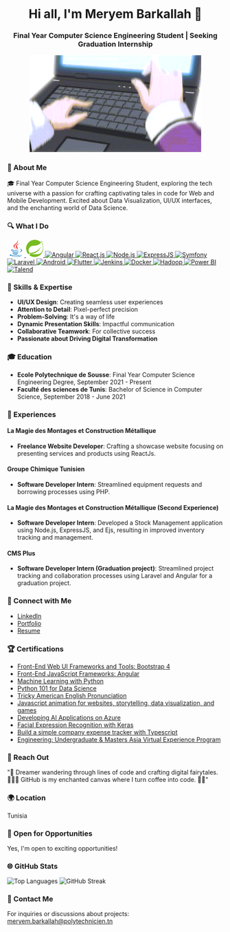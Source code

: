 <h1 align="center">Hi all, I'm Meryem Barkallah 👋</h1>
<h3 align="center">Final Year Computer Science Engineering Student | Seeking Graduation Internship</h3>
<div align="center"> <img src="giphy.gif"> </div>

### 🌟 About Me
🎓 Final Year Computer Science Engineering Student, exploring the tech universe with a passion for crafting captivating tales in code for Web and Mobile Development. Excited about Data Visualization, UI/UX interfaces, and the enchanting world of Data Science.

### 🔍 What I Do
<p align="left">
  <a href="https://raw.githubusercontent.com/devicons/devicon/master/icons/java/java-original.svg" target="_blank" rel="noreferrer"> <img src="https://raw.githubusercontent.com/devicons/devicon/master/icons/java/java-original.svg" alt="Java Swing" width="40" height="40"/> </a>
  <a href="https://raw.githubusercontent.com/devicons/devicon/master/icons/spring/spring-original.svg" target="_blank" rel="noreferrer"> <img src="https://raw.githubusercontent.com/devicons/devicon/master/icons/spring/spring-original.svg" alt="Spring Boot" width="40" height="40"/> </a>
  <a href="https://angular.io/" target="_blank" rel="noreferrer"> <img src="https://angular.io/assets/images/logos/angular/angular.svg" alt="Angular" width="40" height="40"/> </a>
  <a href="https://reactjs.org/" target="_blank" rel="noreferrer"> <img src="https://www.vectorlogo.zone/logos/reactjs/reactjs-icon.svg" alt="React.js" width="40" height="40"/> </a>
  <a href="https://nodejs.org/" target="_blank" rel="noreferrer"> <img src="https://www.vectorlogo.zone/logos/nodejs/nodejs-icon.svg" alt="Node.js" width="40" height="40"/> </a>
  <a href="https://expressjs.com/" target="_blank" rel="noreferrer"> <img src="https://www.vectorlogo.zone/logos/expressjs/expressjs-icon.svg" alt="ExpressJS" width="40" height="40"/> </a>
  <a href="https://symfony.com/" target="_blank" rel="noreferrer"> <img src="https://www.vectorlogo.zone/logos/symfony/symfony-icon.svg" alt="Symfony" width="40" height="40"/> </a>
  <a href="https://laravel.com/" target="_blank" rel="noreferrer"> <img src="https://www.vectorlogo.zone/logos/laravel/laravel-icon.svg" alt="Laravel" width="40" height="40"/> </a>
  <a href="https://developer.android.com/" target="_blank" rel="noreferrer"> <img src="https://www.vectorlogo.zone/logos/android/android-icon.svg" alt="Android" width="40" height="40"/> </a>
  <a href="https://flutter.dev/" target="_blank" rel="noreferrer"> <img src="https://www.vectorlogo.zone/logos/flutterio/flutterio-icon.svg" alt="Flutter" width="40" height="40"/> </a>
  <a href="https://jenkins.io/" target="_blank" rel="noreferrer"> <img src="https://www.vectorlogo.zone/logos/jenkins/jenkins-icon.svg" alt="Jenkins" width="40" height="40"/> </a>
  <a href="https://www.docker.com/" target="_blank" rel="noreferrer"> <img src="https://www.vectorlogo.zone/logos/docker/docker-icon.svg" alt="Docker" width="40" height="40"/> </a>
  <a href="https://hadoop.apache.org/" target="_blank" rel="noreferrer"> <img src="https://www.vectorlogo.zone/logos/apache_hadoop/apache_hadoop-icon.svg" alt="Hadoop" width="40" height="40"/> </a>
  <a href="https://powerbi.microsoft.com/" target="_blank" rel="noreferrer"> <img src="https://www.vectorlogo.zone/logos/microsoft_powerbi/microsoft_powerbi-icon.svg" alt="Power BI" width="40" height="40"/> </a>
  <a href="https://www.talend.com/" target="_blank" rel="noreferrer"> <img src="https://www.vectorlogo.zone/logos/talend/talend-icon.svg" alt="Talend" width="40" height="40"/> </a>
  <!-- Add other icons for any additional technologies -->
</p>


### 🎨 Skills & Expertise
- **UI/UX Design**: Creating seamless user experiences
- **Attention to Detail**: Pixel-perfect precision
- **Problem-Solving**: It's a way of life
- **Dynamic Presentation Skills**: Impactful communication
- **Collaborative Teamwork**: For collective success
- **Passionate about Driving Digital Transformation**

### 🎓 Education
- **Ecole Polytechnique de Sousse**: Final Year Computer Science Engineering Degree, September 2021 - Present
- **Faculté des sciences de Tunis**: Bachelor of Science in Computer Science, September 2018 - June 2021

### 💼 Experiences
#### La Magie des Montages et Construction Métallique
- **Freelance Website Developer**: Crafting a showcase website focusing on presenting services and products using ReactJs.

#### Groupe Chimique Tunisien
- **Software Developer Intern**: Streamlined equipment requests and borrowing processes using PHP.

#### La Magie des Montages et Construction Métallique (Second Experience)
- **Software Developer Intern**: Developed a Stock Management application using Node.js, ExpressJS, and Ejs, resulting in improved inventory tracking and management.
  
#### CMS Plus
- **Software Developer Intern (Graduation project)**: Streamlined project tracking and collaboration processes using Laravel and Angular for a graduation project.

### 🔗 Connect with Me
- [LinkedIn](https://www.linkedin.com/in/meryem-barkallah-71462215a/)
- [Portfolio](https://merry-dreamscape-portfolio.vercel.app/)
- [Resume](https://drive.google.com/file/d/1XyLNQNmkUXbmbyZYU1evPoI3Iw9xqxUr/view)

### 🏆 Certifications
- [Front-End Web UI Frameworks and Tools: Bootstrap 4](https://www.coursera.org/account/accomplishments/verify/QERX67DJH79G)
- [Front-End JavaScript Frameworks: Angular](https://www.coursera.org/account/accomplishments/verify/Y5S2Z8GJBK6B)
- [Machine Learning with Python](https://www.coursera.org/account/accomplishments/verify/3GK3QKHY3X85)
- [Python 101 for Data Science](https://courses.cognitiveclass.ai/certificates/7a4c426dcd1448ddb6898ea1e478bde6)
- [Tricky American English Pronunciation](https://www.coursera.org/account/accomplishments/verify/4JPVF6YQ56N2)
- [Javascript animation for websites, storytelling, data visualization, and games](https://www.coursera.org/account/accomplishments/verify/RS9PC65H5JAD)
- [Developing AI Applications on Azure](https://www.coursera.org/account/accomplishments/verify/XLBGJE42WT65)
- [Facial Expression Recognition with Keras](https://www.coursera.org/account/accomplishments/verify/ZF59V6QTKGTU)
- [Build a simple company expense tracker with Typescript](https://www.coursera.org/account/accomplishments/verify/S3FX2DW394E6)
- [Engineering: Undergraduate & Masters Asia Virtual Experience Program](https://insidesherpa.s3.amazonaws.com/completion-certificates/Microsoft/ms2CK9b2SCWGXwPMS_Microsoft_4xdexwSm77upkC2ma_completion_certificate.pdf)

### 🌟 Reach Out
"🌟 Dreamer wandering through lines of code and crafting digital fairytales. 🧚‍♀️✨ GitHub is my enchanted canvas where I turn coffee into code. 🚀✨"

### 🌍 Location
Tunisia

### 🚀 Open for Opportunities
Yes, I'm open to exciting opportunities!

### 🌐 GitHub Stats
![Top Languages](https://github-readme-stats.vercel.app/api/top-langs?username=meryembarkallah21&show_icons=true&locale=en&layout=compact)
![GitHub Streak](https://github-readme-streak-stats.herokuapp.com/?user=[meryembarkallah21])


### 📧 Contact Me
For inquiries or discussions about projects: meryem.barkallah@polytechnicien.tn
